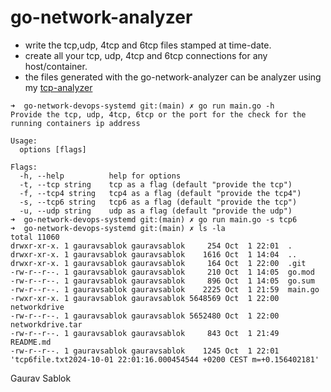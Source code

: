 # go-network-analyzer

- write the tcp,udp, 4tcp and 6tcp files stamped at time-date.
- create all your tcp, udp, 4tcp and 6tcp connections for any host/container.
- the files generated with the go-network-analyzer can be analyzer using my [tcp-analyzer](https://github.com/codecreatede/tcp-analyzer)

```
➜  go-network-devops-systemd git:(main) ✗ go run main.go -h
Provide the tcp, udp, 4tcp, 6tcp or the port for the check for the running containers ip address

Usage:
  options [flags]

Flags:
  -h, --help          help for options
  -t, --tcp string    tcp as a flag (default "provide the tcp")
  -f, --tcp4 string   tcp4 as a flag (default "provide the tcp4")
  -s, --tcp6 string   tcp6 as a flag (default "provide the tcp")
  -u, --udp string    udp as a flag (default "provide the udp")
➜  go-network-devops-systemd git:(main) ✗ go run main.go -s tcp6
➜  go-network-devops-systemd git:(main) ✗ ls -la
total 11060
drwxr-xr-x. 1 gauravsablok gauravsablok     254 Oct  1 22:01  .
drwxr-xr-x. 1 gauravsablok gauravsablok    1616 Oct  1 14:04  ..
drwxr-xr-x. 1 gauravsablok gauravsablok     164 Oct  1 22:00  .git
-rw-r--r--. 1 gauravsablok gauravsablok     210 Oct  1 14:05  go.mod
-rw-r--r--. 1 gauravsablok gauravsablok     896 Oct  1 14:05  go.sum
-rw-r--r--. 1 gauravsablok gauravsablok    2225 Oct  1 21:59  main.go
-rwxr-xr-x. 1 gauravsablok gauravsablok 5648569 Oct  1 22:00  networkdrive
-rw-r--r--. 1 gauravsablok gauravsablok 5652480 Oct  1 22:00  networkdrive.tar
-rw-r--r--. 1 gauravsablok gauravsablok     843 Oct  1 21:49  README.md
-rw-r--r--. 1 gauravsablok gauravsablok    1245 Oct  1 22:01 'tcp6file.txt2024-10-01 22:01:16.000454544 +0200 CEST m=+0.156402181'

```
Gaurav Sablok
